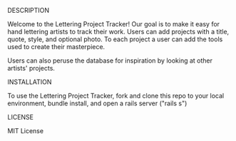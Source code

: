 DESCRIPTION 

Welcome to the Lettering Project Tracker! Our goal is to make it easy for hand lettering artists to track their work. Users can add projects with a title, quote, style, and optional photo. To each project a user can add the tools used to create their masterpiece. 

Users can also peruse the database for inspiration by looking at other artists' projects.

INSTALLATION

To use the Lettering Project Tracker, fork and clone this repo to your local environment, bundle install, and open a rails server ("rails s")

LICENSE 

MIT License 
